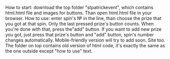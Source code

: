 How to start: download the top folder "stpatrickevent", which contains html.html file and images for buttons. Than open html.html file in your browser.
How to use: enter spin's № in the line,
than choose the prize that you got at that spin. 
Only the last pressed prize's button counts. 
When you're done with that, press the"add" button. 
If you want to add new prize you got, just press 
that prize's button and "add" button, 
spin's number changes automatically.
Mobile-friendly version will try to add soon.
Site too.
The folder on top contains old version of html code, it's exactly the same as the one outside except "how to use" text. 
